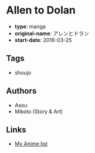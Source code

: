 # Allen to Dolan

-   **type**: manga
-   **original-name**: アレンとドラン
-   **start-date**: 2016-03-25

## Tags

-   shoujo

## Authors

-   Asou
-   Mikoto (Story & Art)

## Links

-   [My Anime list](https://myanimelist.net/manga/107400/Allen_to_Dolan)
